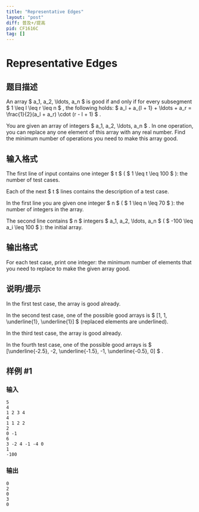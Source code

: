 ```yaml
---
title: "Representative Edges"
layout: "post"
diff: 普及+/提高
pid: CF1616C
tag: []
---
```


# Representative Edges

## 题目描述

An array $ a_1, a_2, \ldots, a_n $ is good if and only if for every subsegment $ 1 \leq l \leq r \leq n $ , the following holds: $ a_l + a_{l + 1} + \ldots + a_r = \frac{1}{2}(a_l + a_r) \cdot (r - l + 1) $ .

You are given an array of integers $ a_1, a_2, \ldots, a_n $ . In one operation, you can replace any one element of this array with any real number. Find the minimum number of operations you need to make this array good.

## 输入格式

The first line of input contains one integer $ t $ ( $ 1 \leq t \leq 100 $ ): the number of test cases.

Each of the next $ t $ lines contains the description of a test case.

In the first line you are given one integer $ n $ ( $ 1 \leq n \leq 70 $ ): the number of integers in the array.

The second line contains $ n $ integers $ a_1, a_2, \ldots, a_n $ ( $ -100 \leq a_i \leq 100 $ ): the initial array.

## 输出格式

For each test case, print one integer: the minimum number of elements that you need to replace to make the given array good.

## 说明/提示

In the first test case, the array is good already.

In the second test case, one of the possible good arrays is $ [1, 1, \underline{1}, \underline{1}] $ (replaced elements are underlined).

In the third test case, the array is good already.

In the fourth test case, one of the possible good arrays is $ [\underline{-2.5}, -2, \underline{-1.5}, -1, \underline{-0.5}, 0] $ .

## 样例 #1

### 输入

```
5
4
1 2 3 4
4
1 1 2 2
2
0 -1
6
3 -2 4 -1 -4 0
1
-100
```

### 输出

```
0
2
0
3
0
```


